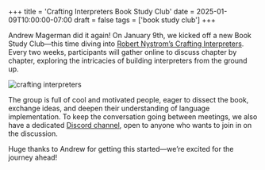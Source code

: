 +++
title = 'Crafting Interpreters Book Study Club'
date = 2025-01-09T10:00:00-07:00
draft = false
tags = ['book study club']
+++

Andrew Magerman did it again! On January 9th, we kicked off a new Book Study
Club—this time diving into [Robert Nystrom’s Crafting
Interpreters](https://craftinginterpreters.com/). Every two weeks, participants
will gather online to discuss chapter by chapter, exploring the intricacies of
building interpreters from the ground up.

<!--more-->

![crafting interpreters](https://codersonly.org/wp-content/uploads/2025/01/banner-crafting-interpreters.png)

The group is full of cool and motivated people, eager to dissect the book,
exchange ideas, and deepen their understanding of language implementation. To
keep the conversation going between meetings, we also have a dedicated [Discord
channel](https://discord.gg/xw7wAUe2nx), open to anyone who wants to join in on
the discussion.

Huge thanks to Andrew for getting this started—we’re excited for the journey
ahead!
